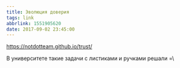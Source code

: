 ```yaml
---
title: Эволюция доверия
tags: link
abbrlink: 1551905620
date: 2017-09-02 23:45:00
---
```

<https://notdotteam.github.io/trust/>  
  
В университете такие задачи с листиками и ручками решали =\